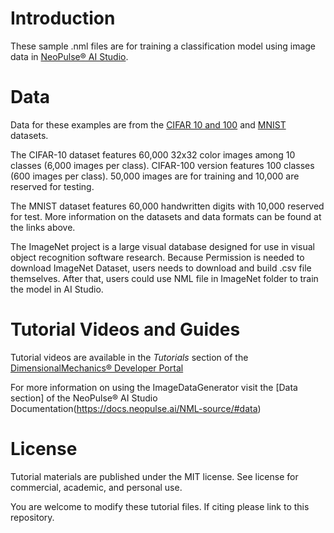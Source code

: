 # Introduction
These sample .nml files are for training a classification model using image data in [NeoPulse® AI Studio](https://aws.amazon.com/marketplace/pp/B074NDG36S/ref=vdr_rf).

# Data
Data for these examples are from the [CIFAR 10 and 100](https://www.cs.toronto.edu/~kriz/cifar.html) and [MNIST](http://yann.lecun.com/exdb/mnist/) datasets.

The CIFAR-10 dataset features 60,000 32x32 color images among 10 classes (6,000 images per class). CIFAR-100 version features 100 classes (600 images per class). 50,000 images are for training and 10,000 are reserved for testing.

The MNIST dataset features 60,000 handwritten digits with 10,000 reserved for test. More information on the datasets and data formats can be found at the links above.

The ImageNet project is a large visual database designed for use in visual object recognition software research. Because Permission is needed to download ImageNet Dataset, users needs to download and build .csv file themselves. After that, users could use NML file in ImageNet folder to train the model in AI Studio.

# Tutorial Videos and Guides
Tutorial videos are available in the *Tutorials* section of the [DimensionalMechanics® Developer Portal](https://www.dimensionalmechanics.com/ai-developer)


For more information on using the ImageDataGenerator visit the [Data section] of the NeoPulse® AI Studio Documentation(https://docs.neopulse.ai/NML-source/#data)

# License
Tutorial materials are published under the MIT license. See license for commercial, academic, and personal use.

You are welcome to modify these tutorial files. If citing please link to this repository.
